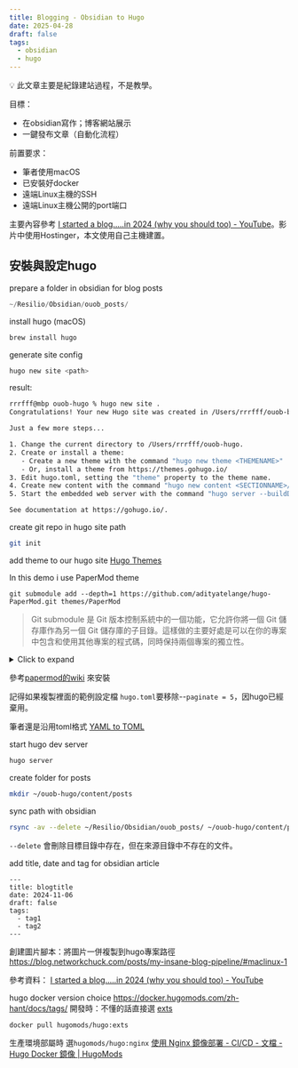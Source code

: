 ```yaml
---
title: Blogging - Obsidian to Hugo
date: 2025-04-28
draft: false
tags:
  - obsidian
  - hugo
---
```

💡 此文章主要是紀錄建站過程，不是教學。

目標：
- 在obsidian寫作；博客網站展示
- 一鍵發布文章（自動化流程）

前置要求：
- 筆者使用macOS
- 已安裝好docker
- 遠端Linux主機的SSH
- 遠端Linux主機公開的port端口

主要內容參考 [I started a blog.....in 2024 (why you should too) - YouTube](https://www.youtube.com/watch?v=dnE7c0ELEH8)。影片中使用Hostinger，本文使用自己主機建置。

## 安裝與設定hugo

prepare a folder in obsidian for blog posts
```python
~/Resilio/Obsidian/ouob_posts/
```

install hugo (macOS)
```bash
brew install hugo
```

generate site config
```sh
hugo new site <path>
```
result:
```bash
rrrfff@mbp ouob-hugo % hugo new site .
Congratulations! Your new Hugo site was created in /Users/rrrfff/ouob-blogs.

Just a few more steps...

1. Change the current directory to /Users/rrrfff/ouob-hugo.
2. Create or install a theme:
   - Create a new theme with the command "hugo new theme <THEMENAME>"
   - Or, install a theme from https://themes.gohugo.io/
3. Edit hugo.toml, setting the "theme" property to the theme name.
4. Create new content with the command "hugo new content <SECTIONNAME>/<FILENAME>.<FORMAT>".
5. Start the embedded web server with the command "hugo server --buildDrafts".

See documentation at https://gohugo.io/.
```

create git repo in hugo site path
```sh
git init
```

add theme to our hugo site
[Hugo Themes](https://themes.gohugo.io/)

In this demo i use PaperMod theme
```
git submodule add --depth=1 https://github.com/adityatelange/hugo-PaperMod.git themes/PaperMod
```
> Git submodule 是 Git 版本控制系統中的一個功能，它允許你將一個 Git 儲存庫作為另一個 Git 儲存庫的子目錄。這樣做的主要好處是可以在你的專案中包含和使用其他專案的程式碼，同時保持兩個專案的獨立性。

<details>  
<summary>Click to expand</summary>
這個命令的作用是：
1. 將 hugo-PaperMod 這個 Hugo 主題的 Git 儲存庫添加為你當前專案的一個子模組
2. 子模組會被克隆到 themes/PaperMod 目錄下
3. `--depth=1` 參數表示只克隆最新的一個版本的代碼，不包含完整的歷史記錄，這樣可以節省空間和下載時間

使用 submodule 的優點：
- 可以在你的專案中使用其他專案的程式碼，而不需要複製貼上或手動更新
- 當原始專案（在這個例子中是 hugo-PaperMod 主題）更新時，你可以輕鬆地更新你的子模組
- 你可以保持對使用的特定版本的控制
</details>

參考[papermod的wiki](https://github.com/adityatelange/hugo-PaperMod/wiki/Installation#sample-hugoyml) 來安裝

記得如果複製裡面的範例設定檔 `hugo.toml`要移除--`paginate = 5`，因hugo已經棄用。

筆者還是沿用toml格式
[YAML to TOML](https://transform.tools/yaml-to-toml)

start hugo dev server
```sh
hugo server
```

create folder for posts 
```sh
mkdir ~/ouob-hugo/content/posts
```

sync path with obsidian 
```sh
rsync -av --delete ~/Resilio/Obsidian/ouob_posts/ ~/ouob-hugo/content/posts/
```
`--delete` 會刪除目標目錄中存在，但在來源目錄中不存在的文件。


add title, date and tag for obsidian article
```
---
title: blogtitle
date: 2024-11-06
draft: false
tags:
  - tag1
  - tag2
---
```

創建圖片腳本：將圖片一併複製到hugo專案路徑
https://blog.networkchuck.com/posts/my-insane-blog-pipeline/#maclinux-1


參考資料：
[I started a blog.....in 2024 (why you should too) - YouTube](https://www.youtube.com/watch?v=dnE7c0ELEH8)

hugo docker version choice
https://docker.hugomods.com/zh-hant/docs/tags/
開發時：不懂的話直接選 [exts](https://docker.hugomods.com/zh-hant/docs/tags/#exts)
```sh
docker pull hugomods/hugo:exts
```
生產環境部屬時 選`hugomods/hugo:nginx`
[使用 Nginx 鏡像部署 - CI/CD - 文檔 - Hugo Docker 鏡像 | HugoMods](https://docker.hugomods.com/zh-hant/docs/ci-cd/nginx/)